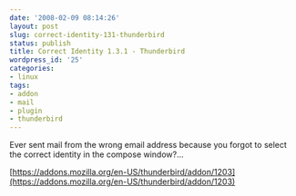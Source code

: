 ```yaml
---
date: '2008-02-09 08:14:26'
layout: post
slug: correct-identity-131-thunderbird
status: publish
title: Correct Identity 1.3.1 - Thunderbird
wordpress_id: '25'
categories:
- linux
tags:
- addon
- mail
- plugin
- thunderbird
---
```


Ever sent mail from the wrong email address because you forgot to select the correct identity in the compose window?...

[https://addons.mozilla.org/en-US/thunderbird/addon/1203](https://addons.mozilla.org/en-US/thunderbird/addon/1203)
